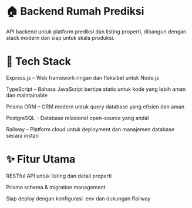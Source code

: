 # 🏠 Backend Rumah Prediksi
API backend untuk platform prediksi dan listing properti, dibangun dengan stack modern dan siap untuk skala produksi.

# 🚀 Tech Stack
Express.js – Web framework ringan dan fleksibel untuk Node.js

TypeScript – Bahasa JavaScript bertipe statis untuk kode yang lebih aman dan maintainable

Prisma ORM – ORM modern untuk query database yang efisien dan aman

PostgreSQL – Database relasional open-source yang andal

Railway – Platform cloud untuk deployment dan manajemen database secara instan

# ✨ Fitur Utama
RESTful API untuk listing dan detail properti

Prisma schema & migration management

Siap deploy dengan konfigurasi .env dan dukungan Railway
